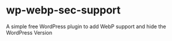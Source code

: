 # wp-webp-sec-support
A simple free WordPress plugin to add WebP support and hide the WordPress Version
